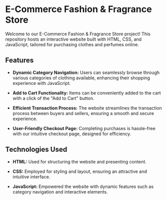 # E-Commerce Fashion & Fragrance Store

Welcome to our E-Commerce Fashion & Fragrance Store project! This repository hosts an interactive website built with HTML, CSS, and JavaScript, tailored for purchasing clothes and perfumes online.

## Features

- **Dynamic Category Navigation:** Users can seamlessly browse through various categories of clothing available, enhancing their shopping experience with JavaScript.
  
- **Add to Cart Functionality:** Items can be conveniently added to the cart with a click of the "Add to Cart" button.
  
- **Efficient Transaction Process:** The website streamlines the transaction process between buyers and sellers, ensuring a smooth and secure experience. 

- **User-Friendly Checkout Page:** Completing purchases is hassle-free with our intuitive checkout page, designed for efficiency.

## Technologies Used

- **HTML:** Used for structuring the website and presenting content.
  
- **CSS:** Employed for styling and layout, ensuring an attractive and intuitive interface.
  
- **JavaScript:** Empowered the website with dynamic features such as category navigation and interactive elements.
